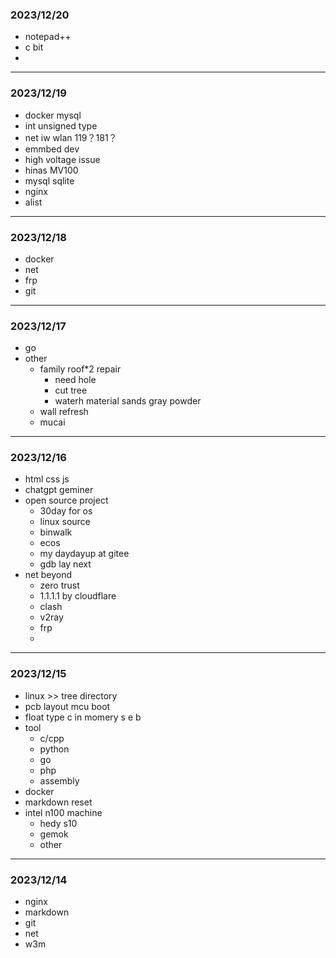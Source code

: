 ### 2023/12/20
- notepad++  
- c bit  
- 
---
### 2023/12/19
- docker mysql  
- int unsigned type  
- net iw wlan  119？181？
- emmbed dev 
- high voltage issue  
- hinas MV100  
- mysql sqlite
- nginx
- alist  
---
### 2023/12/18
- docker 
- net
- frp  
- git   

---
### 2023/12/17
- go
- other  
  * family roof*2  repair
     + need hole 
     + cut tree
     + waterh material sands gray powder
  * wall  refresh
  * mucai
----
### 2023/12/16
- html css js  
- chatgpt geminer
- open source project 
  - 30day for os  
  - linux source
  - binwalk
  - ecos 
  - my daydayup at gitee  
  - gdb lay next
- net beyond 
  - zero trust
  - 1.1.1.1 by cloudflare
  - clash
  - v2ray
  - frp
  - 
--- 
### 2023/12/15
- linux  >> tree directory
- pcb layout  mcu boot  
- float type c in momery s e b  
- tool
  - c/cpp  
  - python
  - go  
  - php
  - assembly  
- docker  
- markdown reset
- intel n100 machine
  - hedy s10  
  - gemok  
  - other  
---  
### 2023/12/14
* nginx  
* markdown  
* git  
* net
* w3m 
